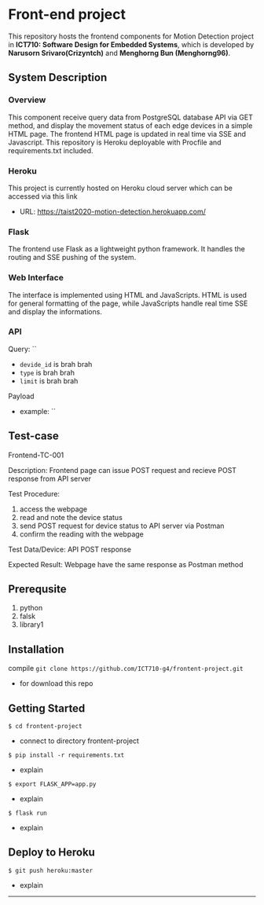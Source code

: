 
# Front-end project

This repository hosts the frontend components for Motion Detection project in **ICT710: Software Design for Embedded Systems**, which is developed by **Narusorn Srivaro(Crizyntch)** and **Menghorng Bun (Menghorng96)**.

## System Description


### Overview

This component receive query data from PostgreSQL database API via GET method, and display the movement status of each edge devices in a simple HTML page. The frontend HTML page is updated in real time via SSE and Javascript. This repository is Heroku deployable with Procfile and requirements.txt included.

### Heroku

This project is currently hosted on Heroku cloud server which can be accessed via this link
- URL: https://taist2020-motion-detection.herokuapp.com/

### Flask

The frontend use Flask as a lightweight python framework. It handles the routing and SSE pushing of the system.


### Web Interface

The interface is implemented using HTML and JavaScripts. HTML is used for general formatting of the page, while JavaScripts handle real time SSE and display the informations.

### API

Query: ``
- `devide_id` is brah brah
- `type` is brah brah
- `limit` is brah brah

Payload
- example: ``

## Test-case

Frontend-TC-001

Description: Frontend page can issue POST request and recieve POST response from API server

Test Procedure:

1. access the webpage
2. read and note the device status
3. send POST request for device status to API server via Postman
4. confirm the reading with the webpage

Test Data/Device: API POST response

Expected Result: Webpage have the same response as Postman method

## Prerequsite

1. python
2. falsk
3. library1

## Installation

compile `git clone https://github.com/ICT710-g4/frontent-project.git`

- for download this repo

## Getting Started

`$ cd frontent-project`

- connect to directory frontent-project

`$ pip install -r requirements.txt`

- explain

`$ export FLASK_APP=app.py`

- explain

`$ flask run`

- explain

## Deploy to Heroku

`$ git push heroku:master`

- explain

---


